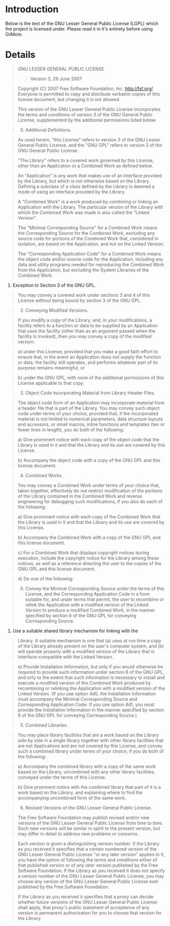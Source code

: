 # Introduction #

Below is the text of the GNU Lesser General Public License (LGPL) which the project is licensed under. Please read it in it's entirety before using GiiMote.


# Details #

> GNU LESSER GENERAL PUBLIC LICENSE
> > Version 3, 29 June 2007


> Copyright (C) 2007 Free Software Foundation, Inc. <http://fsf.org/>
> Everyone is permitted to copy and distribute verbatim copies
> of this license document, but changing it is not allowed.


> This version of the GNU Lesser General Public License incorporates
the terms and conditions of version 3 of the GNU General Public
License, supplemented by the additional permissions listed below.

> 0. Additional Definitions.

> As used herein, "this License" refers to version 3 of the GNU Lesser
General Public License, and the "GNU GPL" refers to version 3 of the GNU
General Public License.

> "The Library" refers to a covered work governed by this License,
other than an Application or a Combined Work as defined below.

> An "Application" is any work that makes use of an interface provided
by the Library, but which is not otherwise based on the Library.
Defining a subclass of a class defined by the Library is deemed a mode
of using an interface provided by the Library.

> A "Combined Work" is a work produced by combining or linking an
Application with the Library.  The particular version of the Library
with which the Combined Work was made is also called the "Linked
Version".

> The "Minimal Corresponding Source" for a Combined Work means the
Corresponding Source for the Combined Work, excluding any source code
for portions of the Combined Work that, considered in isolation, are
based on the Application, and not on the Linked Version.

> The "Corresponding Application Code" for a Combined Work means the
object code and/or source code for the Application, including any data
and utility programs needed for reproducing the Combined Work from the
Application, but excluding the System Libraries of the Combined Work.

  1. Exception to Section 3 of the GNU GPL.

> You may convey a covered work under sections 3 and 4 of this License
without being bound by section 3 of the GNU GPL.

> 2. Conveying Modified Versions.

> If you modify a copy of the Library, and, in your modifications, a
facility refers to a function or data to be supplied by an Application
that uses the facility (other than as an argument passed when the
facility is invoked), then you may convey a copy of the modified
version:

> a) under this License, provided that you make a good faith effort to
> ensure that, in the event an Application does not supply the
> function or data, the facility still operates, and performs
> whatever part of its purpose remains meaningful, or

> b) under the GNU GPL, with none of the additional permissions of
> this License applicable to that copy.

> 3. Object Code Incorporating Material from Library Header Files.

> The object code form of an Application may incorporate material from
a header file that is part of the Library.  You may convey such object
code under terms of your choice, provided that, if the incorporated
material is not limited to numerical parameters, data structure
layouts and accessors, or small macros, inline functions and templates
(ten or fewer lines in length), you do both of the following:

> a) Give prominent notice with each copy of the object code that the
> Library is used in it and that the Library and its use are
> covered by this License.

> b) Accompany the object code with a copy of the GNU GPL and this license
> document.

> 4. Combined Works.

> You may convey a Combined Work under terms of your choice that,
taken together, effectively do not restrict modification of the
portions of the Library contained in the Combined Work and reverse
engineering for debugging such modifications, if you also do each of
the following:

> a) Give prominent notice with each copy of the Combined Work that
> the Library is used in it and that the Library and its use are
> covered by this License.

> b) Accompany the Combined Work with a copy of the GNU GPL and this license
> document.

> c) For a Combined Work that displays copyright notices during
> execution, include the copyright notice for the Library among
> these notices, as well as a reference directing the user to the
> copies of the GNU GPL and this license document.

> d) Do one of the following:

> 0) Convey the Minimal Corresponding Source under the terms of this
> License, and the Corresponding Application Code in a form
> suitable for, and under terms that permit, the user to
> recombine or relink the Application with a modified version of
> the Linked Version to produce a modified Combined Work, in the
> manner specified by section 6 of the GNU GPL for conveying
> Corresponding Source.

  1. Use a suitable shared library mechanism for linking with the
> Library.  A suitable mechanism is one that (a) uses at run time
> a copy of the Library already present on the user's computer
> system, and (b) will operate properly with a modified version
> of the Library that is interface-compatible with the Linked
> Version.

> e) Provide Installation Information, but only if you would otherwise
> be required to provide such information under section 6 of the
> GNU GPL, and only to the extent that such information is
> necessary to install and execute a modified version of the
> Combined Work produced by recombining or relinking the
> Application with a modified version of the Linked Version. (If
> you use option 4d0, the Installation Information must accompany
> the Minimal Corresponding Source and Corresponding Application
> Code. If you use option 4d1, you must provide the Installation
> Information in the manner specified by section 6 of the GNU GPL
> for conveying Corresponding Source.)

> 5. Combined Libraries.

> You may place library facilities that are a work based on the
Library side by side in a single library together with other library
facilities that are not Applications and are not covered by this
License, and convey such a combined library under terms of your
choice, if you do both of the following:

> a) Accompany the combined library with a copy of the same work based
> on the Library, uncombined with any other library facilities,
> conveyed under the terms of this License.

> b) Give prominent notice with the combined library that part of it
> is a work based on the Library, and explaining where to find the
> accompanying uncombined form of the same work.

> 6. Revised Versions of the GNU Lesser General Public License.

> The Free Software Foundation may publish revised and/or new versions
of the GNU Lesser General Public License from time to time. Such new
versions will be similar in spirit to the present version, but may
differ in detail to address new problems or concerns.

> Each version is given a distinguishing version number. If the
Library as you received it specifies that a certain numbered version
of the GNU Lesser General Public License "or any later version"
applies to it, you have the option of following the terms and
conditions either of that published version or of any later version
published by the Free Software Foundation. If the Library as you
received it does not specify a version number of the GNU Lesser
General Public License, you may choose any version of the GNU Lesser
General Public License ever published by the Free Software Foundation.

> If the Library as you received it specifies that a proxy can decide
whether future versions of the GNU Lesser General Public License shall
apply, that proxy's public statement of acceptance of any version is
permanent authorization for you to choose that version for the
Library.